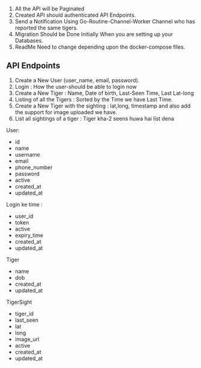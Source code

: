 1. All the API will be Paginated 
2. Created API should authenticated API Endpoints. 
3. Send a Notification Using Go-Routine-Channel-Worker Channel who has reported the same tigers. 
4. Migration Should be Done Initially When you are setting up your Databases. 
5. ReadMe Need to change depending upon the docker-compose files.


## API Endpoints 
1. Create a New User (user_name, email, password). 
2. Login : How the user-should be able to login now 
3. Create a New Tiger : Name, Date of birth, Last-Seen Time, Last Lat-long
4. Listing of all the Tigers : Sorted by the Time we have Last Time. 
5. Create a New Tiger with the sighting : lat,long, timestamp and also add the support for image uploaded we have. 
6. List all sightings of a tiger : Tiger kha-2 seens huwa hai list dena 

User: 
- id
- name 
- username
- email 
- phone_number 
- password 
- active 
- created_at 
- updated_at 


Login ke time :
- user_id 
- token 
- active 
- expiry_time 
- created_at 
- updated_at 

Tiger
- name 
- dob 
- created_at 
- updated_at 


TigerSight
- tiger_id 
- last_seen 
- lat
- long 
- image_url 
- active 
- created_at 
- updated_at 
